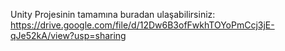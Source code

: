 Unity Projesinin tamamına buradan ulaşabilirsiniz: https://drive.google.com/file/d/12Dw6B3ofFwkhTOYoPmCcj3jE-qJe52kA/view?usp=sharing
